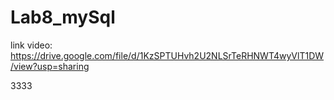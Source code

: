 # Lab8_mySql

link video: https://drive.google.com/file/d/1KzSPTUHvh2U2NLSrTeRHNWT4wyVlT1DW/view?usp=sharing

3333